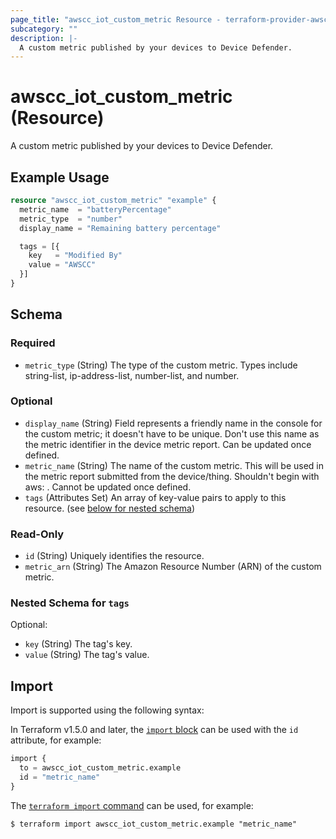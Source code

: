 ```yaml
---
page_title: "awscc_iot_custom_metric Resource - terraform-provider-awscc"
subcategory: ""
description: |-
  A custom metric published by your devices to Device Defender.
---
```


# awscc_iot_custom_metric (Resource)

A custom metric published by your devices to Device Defender.

## Example Usage

```terraform
resource "awscc_iot_custom_metric" "example" {
  metric_name  = "batteryPercentage"
  metric_type  = "number"
  display_name = "Remaining battery percentage"

  tags = [{
    key   = "Modified By"
    value = "AWSCC"
  }]
}
```

<!-- schema generated by tfplugindocs -->
## Schema

### Required

- `metric_type` (String) The type of the custom metric. Types include string-list, ip-address-list, number-list, and number.

### Optional

- `display_name` (String) Field represents a friendly name in the console for the custom metric; it doesn't have to be unique. Don't use this name as the metric identifier in the device metric report. Can be updated once defined.
- `metric_name` (String) The name of the custom metric. This will be used in the metric report submitted from the device/thing. Shouldn't begin with aws: . Cannot be updated once defined.
- `tags` (Attributes Set) An array of key-value pairs to apply to this resource. (see [below for nested schema](#nestedatt--tags))

### Read-Only

- `id` (String) Uniquely identifies the resource.
- `metric_arn` (String) The Amazon Resource Number (ARN) of the custom metric.

<a id="nestedatt--tags"></a>
### Nested Schema for `tags`

Optional:

- `key` (String) The tag's key.
- `value` (String) The tag's value.

## Import

Import is supported using the following syntax:

In Terraform v1.5.0 and later, the [`import` block](https://developer.hashicorp.com/terraform/language/import) can be used with the `id` attribute, for example:

```terraform
import {
  to = awscc_iot_custom_metric.example
  id = "metric_name"
}
```

The [`terraform import` command](https://developer.hashicorp.com/terraform/cli/commands/import) can be used, for example:

```shell
$ terraform import awscc_iot_custom_metric.example "metric_name"
```
